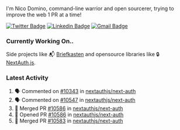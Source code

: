 
I'm Nico Domino, command-line warrior and open sourcerer, trying to improve the web 1 PR at a time!

[![Twitter Badge](https://img.shields.io/badge/-@ndom91-1ca0f1?style=flat-square&labelColor=1ca0f1&logo=twitter&logoColor=white&link=https://twitter.com/ndom91)](https://twitter.com/ndom91) [![Linkedin Badge](https://img.shields.io/badge/-ndom91-blue?style=flat-square&logo=Linkedin&logoColor=white&link=https://www.linkedin.com/in/ndom91/)](https://www.linkedin.com/in/ndom91/) [![Gmail Badge](https://img.shields.io/badge/-yo@ndo.dev-c14438?style=flat-square&logo=mail.ru&logoColor=white&link=mailto:yo@ndo.dev)](mailto:yo@ndo.dev)

### Currently Working On..

Side projects like 📬 [Briefkasten](https://briefkastenhq.com) and opensource libraries like 🔒 [NextAuth.js](https://github.com/nextauthjs/next-auth).

<!--START_SECTION_PROFILE_VIEWS:readme-info-->
<!--END_SECTION_PROFILE_VIEWS:readme-info-->

<!--START_SECTION_DAILY_COMMIT:readme-info-->
<!--END_SECTION_DAILY_COMMIT:readme-info-->

<!--START_SECTION_WEEKLY_COMMIT:readme-info-->
<!--END_SECTION_WEEKLY_COMMIT:readme-info-->

### Latest Activity

<!--START_SECTION:activity-->
1. 🗣 Commented on [#10343](https://github.com/nextauthjs/next-auth/issues/10343#issuecomment-2056233790) in [nextauthjs/next-auth](https://github.com/nextauthjs/next-auth)
2. 🗣 Commented on [#10547](https://github.com/nextauthjs/next-auth/issues/10547#issuecomment-2056225334) in [nextauthjs/next-auth](https://github.com/nextauthjs/next-auth)
3. 🎉 Merged PR [#10586](https://github.com/nextauthjs/next-auth/pull/10586) in [nextauthjs/next-auth](https://github.com/nextauthjs/next-auth)
4. 💪 Opened PR [#10586](https://github.com/nextauthjs/next-auth/pull/10586) in [nextauthjs/next-auth](https://github.com/nextauthjs/next-auth)
5. 🎉 Merged PR [#10583](https://github.com/nextauthjs/next-auth/pull/10583) in [nextauthjs/next-auth](https://github.com/nextauthjs/next-auth)
<!--END_SECTION:activity-->
